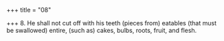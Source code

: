 +++
title = "08"

+++
8. He shall not cut off with his teeth (pieces from) eatables (that must be swallowed) entire, (such as) cakes, bulbs, roots, fruit, and flesh.
